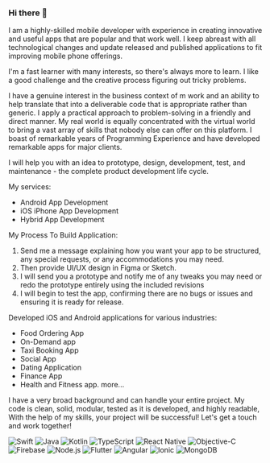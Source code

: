 ### Hi there 👋

I am a highly-skilled mobile developer with experience in creating innovative and useful apps that are popular and that work well. I keep abreast with all technological changes and update released and published applications to fit improving mobile phone offerings.

I'm a fast learner with many interests, so there's always more to learn. I like a good challenge and the creative process figuring out tricky problems. 
<!--
**

Here are some ideas to get you started:
-->
I have a genuine interest in the business context of m work and an ability to help translate that into a deliverable code that is appropriate rather than generic. I apply a practical approach to problem-solving in a friendly and direct manner. My real world is equally concentrated with the virtual world to bring a vast array of skills that nobody else can offer on this platform. I boast of remarkable years of Programming Experience and have developed remarkable apps for major clients.

I will help you with an idea to prototype, design, development, test, and maintenance - the complete product development life cycle.

My services:
- Android App Development
- iOS iPhone App Development
- Hybrid App Development

My Process To Build Application:
1. Send me a message explaining how you want your app to be structured, any special requests, or any accommodations you may need.
2. Then provide UI/UX design in Figma or Sketch.
3. I will send you a prototype and notify me of any tweaks you may need or redo the prototype entirely using the included revisions
4. I will begin to test the app, confirming there are no bugs or issues and ensuring it is ready for release.

Developed iOS and Android applications for various industries:
- Food Ordering App
- On-Demand app
- Taxi Booking App
- Social App
- Dating Application
- Finance App
- Health and Fitness app.
more...

I have a very broad background and can handle your entire project. My code is clean, solid, modular, tested as it is developed, and highly readable, With the help of my skills, your project will be successful! Let's get a touch and work together!

<p>
  <img alt="Swift" src="https://img.shields.io/badge/HTML-E34F26?logo=html5&logoColor=white&style=flat" />
  <img alt="Java" src="https://img.shields.io/badge/CSS-1572B6?logo=css3&logoColor=white&style=flat" />
  <img alt="Kotlin" src="https://img.shields.io/badge/JavaScript-F7DF1E?logo=javascript&logoColor=white&style=flat" />
  <img alt="TypeScript" src="https://img.shields.io/badge/TypeScript-3178C6?logo=typescript&logoColor=white&style=flat" />

  <img alt="React Native" src="https://img.shields.io/badge/Vue.js-4FC08D?logo=vue-dot-js&logoColor=white&style=flat" />
  <img alt="Objective-C" src="https://img.shields.io/badge/Angular-DD0031?logo=angular&logoColor=white&style=flat" />
  <img alt="Firebase" src="https://img.shields.io/badge/React-61DAFB?logo=react&logoColor=white&style=flat" />
  
  <img alt="Node.js" src="https://img.shields.io/badge/NestJs-E0234E?logo=nestjs&logoColor=white&style=flat" />
  <img alt="Flutter" src="https://img.shields.io/badge/express-000000?logo=express&logoColor=white&style=flat" />
  
  <img alt="Angular" src="https://img.shields.io/badge/PostgreSQL-336791?logo=postgresql&logoColor=white&style=flat" />
  <img alt="Ionic" src="https://img.shields.io/badge/mongoDB-47A248?logo=mongodb&logoColor=white&style=flat" />
  
  <img alt="MongoDB" src="https://img.shields.io/badge/sass-CC6699?logo=sass&logoColor=white&style=flat" />
</p>
